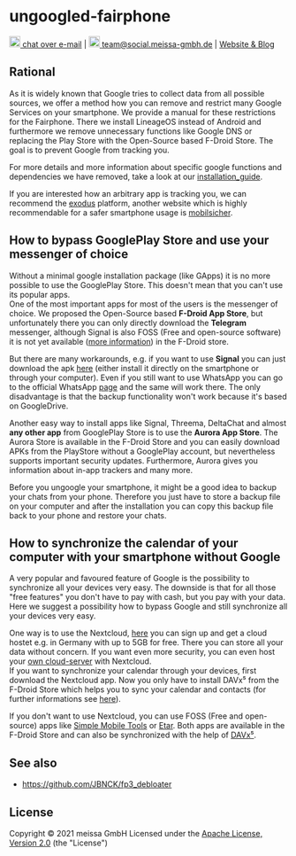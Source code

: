 # ungoogled-fairphone

[<img src="https://domaindrivenarchitecture.org/img/delta-chat.svg" width=20 alt="DeltaChat"> chat over e-mail](mailto:buero@meissa-gmbh.de?subject=community-chat) | [<img src="https://meissa-gmbh.de/img/community/Mastodon_Logotype.svg" width=20 alt="team@social.meissa-gmbh.de"> team@social.meissa-gmbh.de](https://social.meissa-gmbh.de/@team) | [Website & Blog](https://domaindrivenarchitecture.org)

## Rational

As it is widely known that Google tries to collect data from all possible sources, we offer a method how you can remove and restrict many Google Services on your smartphone. We provide a manual for these restrictions for the Fairphone. There we install LineageOS instead of Android and furthermore we remove unnecessary functions like Google DNS or replacing the Play Store with the Open-Source based F-Droid Store. The goal is to prevent Google from tracking you.

For more details and more information about specific google functions and dependencies we have removed, take a look at our [installation_guide][guide].


If you are interested how an arbitrary app is tracking you, we can recommend the [exodus][privacy] platform, another website which is highly recommendable for a safer smartphone usage is [mobilsicher][privacyII].

## How to bypass GooglePlay Store and use your messenger of choice

Without a minimal google installation package (like GApps) it is no more possible to use the GooglePlay Store. This doesn't mean that you can't use its popular apps.\
One of the most important apps for most of the users is the messenger of choice. We proposed the Open-Source based **F-Droid App Store**, but unfortunately there you can only directly download the **Telegram** messenger, although Signal is also FOSS (Free and open-source software) it is not yet available ([more information][signal]) in the F-Droid store. 

But there are many workarounds, e.g. if you want to use **Signal** you can just download the apk [here][signalapk] (either install it directly on the smartphone or through your computer). Even if you still want to use WhatsApp you can go to the official WhatsApp [page][whatsapp] and the same will work there. The only disadvantage is that the backup functionality won't work because it's based on GoogleDrive.

Another easy way to install apps like Signal, Threema, DeltaChat and almost **any other app** from GooglePlay Store is to use the **Aurora App Store**. The Aurora Store is available in the F-Droid Store and you can easily download APKs from the PlayStore without a GooglePlay account, but nevertheless supports important security updates. Furthermore, Aurora gives you information about in-app trackers and many more.

Before you ungoogle your smartphone, it might be a good idea to backup your chats from your phone. Therefore you just have to store a backup file on your computer and after the installation you can copy this backup file back to your phone and restore your chats.


## How to synchronize the calendar of your computer with your smartphone without Google

A very popular and favoured feature of Google is the possibility to synchronize all your devices very easy. The downside is that for all those "free features" you don't have to pay with cash, but you pay with your data.\
Here we suggest a possibility how to bypass Google and still synchronize all your devices very easy.

One way is to use the Nextcloud, [here][nextcloud] you can sign up and get a cloud hostet e.g. in Germany with up to 5GB for free. There you can store all your data without concern. If you want even more security, you can even host your [own cloud-server][owncloud] with Nextcloud.\
If you want to synchronize your calendar through your devices, first download the Nextcloud app. Now you only have to install DAVx⁵ from the F-Droid Store which helps you to sync your calendar and contacts (for further informations see [here][davx5]).

If you don't want to use Nextcloud, you can use FOSS (Free and open-source) apps like [Simple Mobile Tools][smt] or [Etar][etar]. Both apps are available in the F-Droid Store and can also be synchronized with the help of [DAVx⁵][davx5].



## See also
* https://github.com/JBNCK/fp3_debloater


## License
Copyright © 2021 meissa GmbH
Licensed under the [Apache License, Version 2.0](LICENSE) (the "License")

[guide]: https://gitlab.com/domaindrivenarchitecture/ungoogled-fairphone/-/blob/main/installation_guide.md
[privacy]: https://reports.exodus-privacy.eu.org/de/
[privacyII]: https://mobilsicher.de/
[signalapk]: https://signal.org/android/apk/
[whatsapp]: https://www.whatsapp.com/download/
[signal]: https://github.com/signalapp/Signal-Android/issues/281#issuecomment-21762482
[nextcloud]: https://nextcloud.com/signup/
[owncloud]: https://nextcloud.com/devices/
[davx5]: https://docs.nextcloud.com/server/latest/user_manual/de/pim/sync_android.html
[smt]: https://www.simplemobiletools.com/
[etar]: https://github.com/Etar-Group/Etar-Calendar

